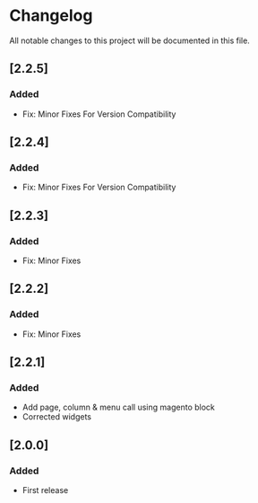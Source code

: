 # Changelog
All notable changes to this project will be documented in this file.

## [2.2.5]
### Added
- Fix: Minor Fixes For Version Compatibility

## [2.2.4]
### Added
- Fix: Minor Fixes For Version Compatibility

## [2.2.3]
### Added
- Fix: Minor Fixes

## [2.2.2]
### Added
- Fix: Minor Fixes

## [2.2.1]
### Added
- Add page, column & menu call using magento block
- Corrected widgets

## [2.0.0]
### Added
- First release